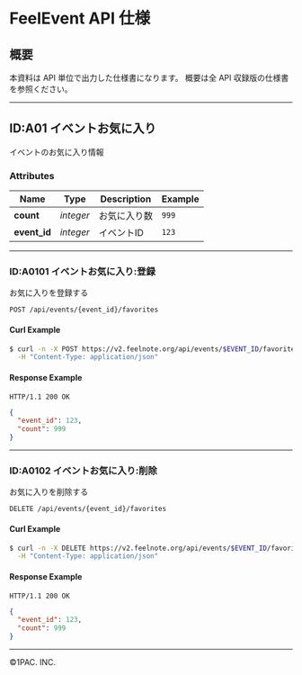 FeelEvent API 仕様
============

## 概要
本資料は API 単位で出力した仕様書になります。
概要は全 API 収録版の仕様書を参照ください。

***

## <a name="resource-favorite"></a>ID:A01 イベントお気に入り

イベントのお気に入り情報

### Attributes

| Name | Type | Description | Example |
| ------- | ------- | ------- | ------- |
| **count** | *integer* | お気に入り数 | `999` |
| **event_id** | *integer* | イベントID | `123` |

***

### ID:A0101 イベントお気に入り:登録

お気に入りを登録する

```
POST /api/events/{event_id}/favorites
```


#### Curl Example

```bash
$ curl -n -X POST https://v2.feelnote.org/api/events/$EVENT_ID/favorites \
  -H "Content-Type: application/json"
```


#### Response Example

```
HTTP/1.1 200 OK
```

```json
{
  "event_id": 123,
  "count": 999
}
```

***

### ID:A0102 イベントお気に入り:削除

お気に入りを削除する

```
DELETE /api/events/{event_id}/favorites
```


#### Curl Example

```bash
$ curl -n -X DELETE https://v2.feelnote.org/api/events/$EVENT_ID/favorites \
  -H "Content-Type: application/json"
```


#### Response Example

```
HTTP/1.1 200 OK
```

```json
{
  "event_id": 123,
  "count": 999
}
```


***
©1PAC. INC.
